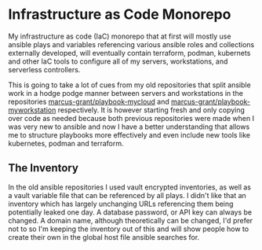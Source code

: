 # Infrastructure as Code Monorepo

My infrastructure as code (IaC) monorepo that at first will mostly use ansible plays and variables referencing various ansible roles and collections externally developed, will eventually contain terraform, podman, kubernets and other IaC tools to configure all of my servers, workstations, and serverless controllers.

This is going to take a lot of cues from my old repositories that split ansible work in a hodge podge manner between servers and workstations in the repositories [marcus-grant/playbook-mycloud](https://github.com/marcus-grant/playbook-mycloud) and [marcus-grant/playbook-myworkstation](https://github.com/marcus-grant/playbook-myworkstation) respectively. It is however starting fresh and only copying over code as needed because both previous repositories were made when I was very new to ansible and now I have a better understanding that allows me to structure playbooks more effectively and even include new tools like kubernetes, podman and terraform.

## The Inventory

In the old ansible repositories I used vault encrypted inventories, as well as a vault variable file that can be referenced by all plays. I didn't like that an inventory which has largely unchanging URLs referencing them being potentially leaked one day. A database password, or API key can always be changed. A domain name, although theoretically can be changed, I'd prefer not to so I'm keeping the inventory out of this and will show people how to create their own in the global host file ansible searches for.
